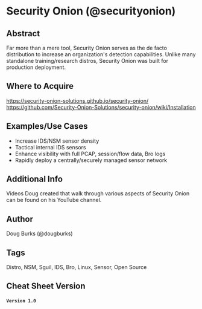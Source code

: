 Security Onion (@securityonion)
========

Abstract
--------

Far more than a mere tool, Security Onion serves as the de facto distribution to increase an organization's detection capabilities. Unlike many standalone training/research distros, Security Onion was built for production deployment.

Where to Acquire
---------
https://security-onion-solutions.github.io/security-onion/
https://github.com/Security-Onion-Solutions/security-onion/wiki/Installation


Examples/Use Cases
---------

- Increase IDS/NSM sensor density
- Tactical internal IDS sensors
- Enhance visibility with full PCAP, session/flow data, Bro logs
- Rapidly deploy a centrally/securely managed sensor network

Additional Info
--------------

Videos Doug created that walk through various aspects of Security Onion can be found on his YouTube channel.

Author
-------

Doug Burks (@dougburks)

Tags
----

Distro, NSM, Sguil, IDS, Bro, Linux, Sensor, Open Source

Cheat Sheet Version
--------------
#### **`Version 1.0`**
